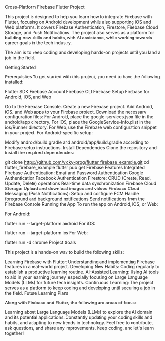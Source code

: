 Cross-Platform Firebase Flutter Project

This project is designed to help you learn how to integrate Firebase with Flutter, focusing on Android development while also supporting iOS and Web platforms. It covers Firebase Authentication, Firestore, Firebase Cloud Storage, and Push Notifications. The project also serves as a platform for building new skills and habits, with AI assistance, while working towards career goals in the tech industry.

The aim is to keep coding and developing hands-on projects until you land a job in the field.

Getting Started

Prerequisites
To get started with this project, you need to have the following installed:

Flutter SDK
Firebase Account
Firebase CLI
Firebase Setup
Firebase for Android, iOS, and Web

Go to the Firebase Console.
Create a new Firebase project.
Add Android, iOS, and Web apps to your Firebase project.
Download the necessary configuration files:
For Android, place the google-services.json file in the android/app directory.
For iOS, place the GoogleService-Info.plist in the ios/Runner directory.
For Web, use the Firebase web configuration snippet in your project.
For Android-specific setup:

Modify android/build.gradle and android/app/build.gradle according to Firebase setup instructions.
Install Dependencies
Clone the repository and install the required dependencies:

git clone https://github.com/vicky-prog/flutter_firebase_example.git
cd flutter_firebase_example
flutter pub get
Firebase Features Integrated
Firebase Authentication:
Email and Password Authentication
Google Authentication
Facebook Authentication
Firestore:
CRUD (Create, Read, Update, Delete) operations
Real-time data synchronization
Firebase Cloud Storage:
Upload and download images and videos
Firebase Cloud Messaging (Push Notifications):
Setup and configure FCM
Handle foreground and background notifications
Send notifications from the Firebase Console
Running the App
To run the app on Android, iOS, or Web:

For Android:

flutter run --target-platform android
For iOS:

flutter run --target-platform ios
For Web:

flutter run -d chrome
Project Goals

This project is a hands-on way to build the following skills:

Learning Firebase with Flutter: Understanding and implementing Firebase features in a real-world project.
Developing New Habits: Coding regularly to establish a productive learning routine.
AI-Assisted Learning: Using AI tools to aid in your learning journey, especially focusing on Large Language Models (LLMs) for future tech insights.
Continuous Learning: The project serves as a platform to keep coding and developing until securing a job in the field.
Future Learning Plans

Along with Firebase and Flutter, the following are areas of focus:

Learning about Large Language Models (LLMs) to explore the AI domain and its potential applications.
Constantly updating your coding skills and habits, and adapting to new trends in technology.
Feel free to contribute, ask questions, and share any improvements. Keep coding, and let's learn together!
